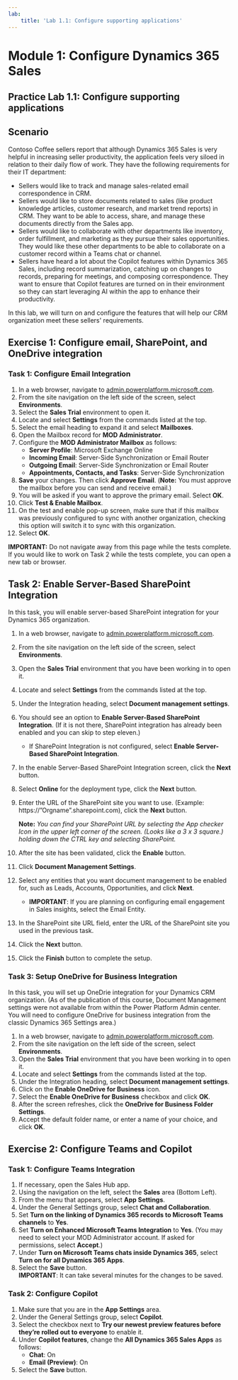 ```yaml
---
lab:
    title: 'Lab 1.1: Configure supporting applications'
---
```


# Module 1: Configure Dynamics 365 Sales

## Practice Lab 1.1: Configure supporting applications

## Scenario

Contoso Coffee sellers report that although Dynamics 365 Sales is very helpful in increasing seller productivity, the application feels very siloed in relation to their daily flow of work. They have the following requirements for their IT department:

-   Sellers would like to track and manage sales-related email correspondence in CRM.
-   Sellers would like to store documents related to sales (like product knowledge articles, customer research, and market trend reports) in CRM. They want to be able to access, share, and manage these documents directly from the Sales app.
-   Sellers would like to collaborate with other departments like inventory, order fulfillment, and marketing as they pursue their sales opportunities. They would like these other departments to be able to collaborate on a customer record within a Teams chat or channel.
-   Sellers have heard a lot about the Copilot features within Dynamics 365 Sales, including record summarization, catching up on changes to records, preparing for meetings, and composing correspondence. They want to ensure that Copilot features are turned on in their environment so they can start leveraging AI within the app to enhance their productivity.

In this lab, we will turn on and configure the features that will help our CRM organization meet these sellers' requirements.

## Exercise 1: Configure email, SharePoint, and OneDrive integration

### Task 1: Configure Email Integration

1.  In a web browser, navigate to [admin.powerplatform.microsoft.com](https://admin.powerplatform.microsoft.com/).
2.  From the site navigation on the left side of the screen, select **Environments**.
3.  Select the **Sales Trial** environment to open it.
4.  Locate and select **Settings** from the commands listed at the top.
5.  Select the email heading to expand it and select **Mailboxes**.
6.  Open the Mailbox record for **MOD Administrator**.
7.  Configure the **MOD Administrator Mailbox** as follows:
    -   **Server Profile**: Microsoft Exchange Online
    -   **Incoming Email**: Server-Side Synchronization or Email Router
    -   **Outgoing Email**: Server-Side Synchronization or Email Router
    -   **Appointments, Contacts, and Tasks**: Server-Side Synchronization
8.  **Save** your changes. Then click **Approve Email**. (**Note:** You must approve the mailbox before you can send and receive email.)
9.  You will be asked if you want to approve the primary email. Select **OK**.
10. Click **Test & Enable Mailbox**.
11. On the test and enable pop-up screen, make sure that if this mailbox was previously configured to sync with another organization, checking this option will switch it to sync with this organization.
12. Select **OK**.

**IMPORTANT:** Do not navigate away from this page while the tests complete. If you would like to work on Task 2 while the tests complete, you can open a new tab or browser.

## Task 2: Enable Server-Based SharePoint Integration

In this task, you will enable server-based SharePoint integration for your Dynamics 365 organization.

1.  In a web browser, navigate to [admin.powerplatform.microsoft.com](https://admin.powerplatform.microsoft.com/).
2.  From the site navigation on the left side of the screen, select **Environments**.
3.  Open the **Sales Trial** environment that you have been working in to open it.
4.  Locate and select **Settings** from the commands listed at the top.
5.  Under the Integration heading, select **Document management settings**.
6.  You should see an option to **Enable Server-Based SharePoint Integration**. (If it is not there, SharePoint integration has already been enabled and you can skip to step eleven.)
    -   If SharePoint Integration is not configured, select **Enable Server-Based SharePoint Integration**.
7.  In the enable Server-Based SharePoint Integration screen, click the **Next** button.
8.  Select **Online** for the deployment type, click the **Next** button.
9.  Enter the URL of the SharePoint site you want to use. (Example: https://”Orgname”.sharepoint.com), click the **Next** button.

    **Note:** *You can find your SharePoint URL by selecting the App checker Icon in the upper left corner of the screen. (Looks like a 3 x 3 square.) holding down the CTRL key and selecting SharePoint.*

10. After the site has been validated, click the **Enable** button.
11. Click **Document Management Settings**.
12. Select any entities that you want document management to be enabled for, such as Leads, Accounts, Opportunities, and click **Next**.
    -   **IMPORTANT**: If you are planning on configuring email engagement in Sales insights, select the Email Entity.
13. In the SharePoint site URL field, enter the URL of the SharePoint site you used in the previous task.
14. Click the **Next** button.
15. Click the **Finish** button to complete the setup.

### Task 3: Setup OneDrive for Business Integration

In this task, you will set up OneDrie integration for your Dynamics CRM organization. (As of the publication of this course, Document Management settings were not available from within the Power Platform Admin center. You will need to configure OneDrive for business integration from the classic Dynamics 365 Settings area.)

1.  In a web browser, navigate to [admin.powerplatform.microsoft.com](https://admin.powerplatform.microsoft.com/).
2.  From the site navigation on the left side of the screen, select **Environments**.
3.  Open the **Sales Trial** environment that you have been working in to open it.
4.  Locate and select **Settings** from the commands listed at the top.
5.  Under the Integration heading, select **Document management settings**.
6.  Click on the **Enable OneDrive for Business** icon.
7.  Select the **Enable OneDrive for Business** checkbox and click **OK**.
8.  After the screen refreshes, click the **OneDrive for Business Folder Settings**.
9.  Accept the default folder name, or enter a name of your choice, and click **OK**.

## Exercise 2: Configure Teams and Copilot

### Task 1: Configure Teams Integration

1.  If necessary, open the Sales Hub app.
2.  Using the navigation on the left, select the **Sales** area (Bottom Left).
3.  From the menu that appears, select **App Settings**.
4.  Under the General Settings group, select **Chat and Collaboration**.
5.  Set **Turn on the linking of Dynamics 365 records to Microsoft Teams channels** to **Yes**.
6.  Set **Turn on Enhanced Microsoft Teams Integration** to **Yes**. (You may need to select your MOD Administrator account. If asked for permissions, select **Accept**.)
7.  Under **Turn on Microsoft Teams chats inside Dynamics 365**, select **Turn on for all Dynamics 365 Apps**.
8.  Select the **Save** button.  
    **IMPORTANT**: It can take several minutes for the changes to be saved.

### Task 2: Configure Copilot

1.  Make sure that you are in the **App Settings** area.
2.  Under the General Settings group, select **Copilot**.
3.  Select the checkbox next to **Try our newest preview features before they’re rolled out to everyone** to enable it.
4.  Under **Copilot features**, change the **All Dynamics 365 Sales Apps** as follows:
    -   **Chat**: On
    -   **Email (Preview)**: On
5.  Select the **Save** button.


